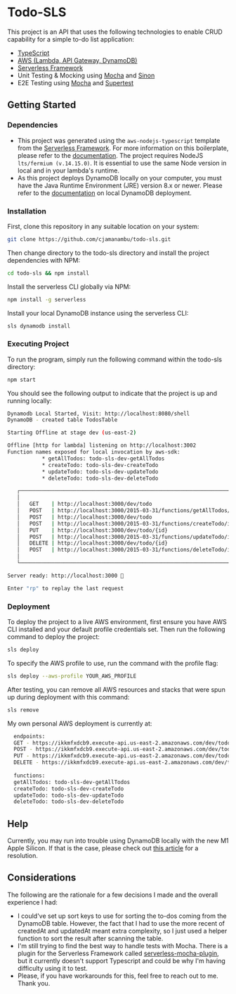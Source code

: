# Todo-SLS

This project is an API that uses the following technologies to enable CRUD capability for a simple to-do list application:

- [TypeScript](https://www.typescriptlang.org/)
- [AWS (Lambda, API Gateway, DynamoDB)](https://aws.amazon.com/)
- [Serverless Framework](https://www.serverless.com/framework/docs/)
- Unit Testing & Mocking using [Mocha](https://mochajs.org/) and [Sinon](https://sinonjs.org/)
- E2E Testing using [Mocha]() and [Supertest](https://www.npmjs.com/package/supertest)

## Getting Started

### Dependencies
- This project was generated using the `aws-nodejs-typescript` template from the [Serverless Framework](https://www.serverless.com). For more information on this boilerplate, please refer to the [documentation](https://www.serverless.com/framework/docs/providers/aws). The project requires NodeJS `lts/fermium (v.14.15.0)`. It is essential to use the same Node version in local and in your lambda's runtime.
- As this project deploys DynamoDB locally on your computer, you must have the Java Runtime Environment (JRE) version 8.x or newer. Please refer to the [documentation](https://docs.aws.amazon.com/amazondynamodb/latest/developerguide/DynamoDBLocal.DownloadingAndRunning.html) on local DynamoDB deployment.

### Installation
First, clone this repository in any suitable location on your system:
```bash
git clone https://github.com/cjamanambu/todo-sls.git
```
Then change directory to the todo-sls directory and install the project dependencies with NPM:
```bash
cd todo-sls && npm install
```
Install the serverless CLI globally via NPM:
```bash
npm install -g serverless
```
Install your local DynamoDB instance using the serverless CLI:
```bash
sls dynamodb install
```
### Executing Project
To run the program, simply run the following command within the todo-sls directory:
```bash
npm start
```
You should see the following output to indicate that the project is up and running locally:
```bash
Dynamodb Local Started, Visit: http://localhost:8080/shell
DynamoDB - created table TodosTable

Starting Offline at stage dev (us-east-2)

Offline [http for lambda] listening on http://localhost:3002
Function names exposed for local invocation by aws-sdk:
           * getAllTodos: todo-sls-dev-getAllTodos
           * createTodo: todo-sls-dev-createTodo
           * updateTodo: todo-sls-dev-updateTodo
           * deleteTodo: todo-sls-dev-deleteTodo

   ┌─────────────────────────────────────────────────────────────────────────────────┐
   │                                                                                 │
   │   GET    | http://localhost:3000/dev/todo                                       │
   │   POST   | http://localhost:3000/2015-03-31/functions/getAllTodos/invocations   │
   │   POST   | http://localhost:3000/dev/todo                                       │
   │   POST   | http://localhost:3000/2015-03-31/functions/createTodo/invocations    │
   │   PUT    | http://localhost:3000/dev/todo/{id}                                  │
   │   POST   | http://localhost:3000/2015-03-31/functions/updateTodo/invocations    │
   │   DELETE | http://localhost:3000/dev/todo/{id}                                  │
   │   POST   | http://localhost:3000/2015-03-31/functions/deleteTodo/invocations    │
   │                                                                                 │
   └─────────────────────────────────────────────────────────────────────────────────┘

Server ready: http://localhost:3000 🚀

Enter "rp" to replay the last request
```
### Deployment
To deploy the project to a live AWS environment, first ensure you have AWS CLI installed and your default profile credentials set. Then run the following command to deploy the project:
```bash
sls deploy
```
To specify the AWS profile to use, run the command with the profile flag:
```bash
sls deploy --aws-profile YOUR_AWS_PROFILE
```
After testing, you can remove all AWS resources and stacks that were spun up during deployment with this command:
```bash
sls remove
```
My own personal AWS deployment is currently at:
```bash
  endpoints:
  GET - https://ikkmfxdcb9.execute-api.us-east-2.amazonaws.com/dev/todo
  POST - https://ikkmfxdcb9.execute-api.us-east-2.amazonaws.com/dev/todo
  PUT - https://ikkmfxdcb9.execute-api.us-east-2.amazonaws.com/dev/todo/{id}
  DELETE - https://ikkmfxdcb9.execute-api.us-east-2.amazonaws.com/dev/todo/{id}
  
  functions:
  getAllTodos: todo-sls-dev-getAllTodos
  createTodo: todo-sls-dev-createTodo
  updateTodo: todo-sls-dev-updateTodo
  deleteTodo: todo-sls-dev-deleteTodo
```

## Help
Currently, you may run into trouble using DynamoDB locally with the new M1 Apple Silicon. If that is the case, please check out [this article](http://taint.org/2022/02/09/183535a.html) for a resolution.

## Considerations
The following are the rationale for a few decisions I made and the overall experience I had:

- I could've set up sort keys to use for sorting the to-dos coming from the DynamoDB table. However, the fact that I had to use the more recent of createdAt and updatedAt meant extra complexity, so I just used a helper function to sort the result after scanning the table.
- I'm still trying to find the best way to handle tests with Mocha. There is a plugin for the Serverless Framework called [serverless-mocha-plugin](https://github.com/nordcloud/serverless-mocha-plugin), but it currently doesn't support Typescript and could be why I'm having difficulty using it to test.
- Please, if you have workarounds for this, feel free to reach out to me. Thank you.
